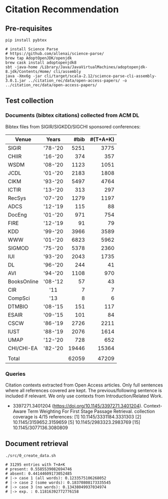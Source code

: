 # Citation Recommendation

## Pre-requisites

```
pip install pybtex

# install Science Parse
# https://github.com/allenai/science-parse/
brew tap AdoptOpenJDK/openjdk
brew cask install adoptopenjdk8
sbt -java-home /Library/Java/JavaVirtualMachines/adoptopenjdk-8.jdk/Contents/Home/ cli/assembly
java -Xmx6g -jar cli/target/scala-2.12/science-parse-cli-assembly-3.0.1.jar ../citation_rec/data/open-access-papers/ -o ../citation_rec/data/open-access-papers/
```

## Test collection

### Documents (bibtex citations) collected from ACM DL

Bibtex files from SIGIR/SIGKDD/SIGCHI sponsored conferences:

| Venue        | Years   | #bib   | #(T+A+K) |
| ------------ |:-------:| ------:|---------:|
| SIGIR        | '78-'20 |   5251 |     3775 |
| CHIIR        | '16-'20 |    374 |      357 |
| WSDM         | '08-'20 |   1123 |     1051 |
| JCDL         | '01-'20 |   2183 |     1808 |
| CIKM         | '93-'20 |   5497 |     4764 |
| ICTIR        | '13-'20 |    313 |      297 |
| RecSys       | '07-'20 |   1279 |     1197 |
| ADCS         | '12-'19 |    115 |       88 |
| DocEng       | '01-'20 |    971 |      754 |
| FIRE         | '12-'19 |     91 |       79 |
| KDD          | '99-'20 |   3966 |     3589 |
| WWW          | '01-'20 |   6823 |     5962 |
| SIGMOD       | '75-'20 |   5378 |     2360 |
| IUI          | '93-'20 |   2043 |     1735 |
| DL           | '96-'20 |    244 |       41 |
| AVI          | '94-'20 |   1108 |      970 |
| BooksOnline  | '08-'12 |     57 |       43 |
| CIR          | '11     |      7 |        7 |
| CompSci      | '13     |      8 |        6 |
| DTMBIO       | '08-'15 |    151 |      117 |
| ESAIR        | '09-'15 |    101 |       84 |
| CSCW         | '86-'19 |   2726 |     2211 |
| IUST         | '88-'19 |   2076 |     1614 |
| UMAP         | '12-'20 |    728 |      652 |
| CHI/CHI-EA   | '82-'20 |  19446 |    15364 |
|              |         |        |          |
| Total        |         |  62059 |    47209 |

### Queries

Citation contexts extracted from Open Access articles. Only full sentences
where all references covered are kept. The previous/following sentence is
included if relevant. We only use contexts from Introduction/Related Work.

  - 3397271.3401204 (https://doi.org/10.1145/3397271.3401204).
    Context-Aware Term Weighting For First Stage Passage Retrieval.
    collection coverage is 4/15 references:
    [1] 10.1145/3331184.3331303
    [2] 10.1145/3159652.3159659
    [5] 10.1145/2983323.2983769
    [15] 10.1145/3077136.3080809

## Document retrieval

```
./src/0_create_data.sh

# 31295 entries with T+A+K
# present: 0.5585539082694746
# absent: 0.44144609173052485
# |-> case 1 (all words): 0.1233575106268052
# |-> case 2 (some words): 0.18370808173335545
# |-> case 3 (no words): 0.13438049937034974
# |-> exp. : 0.11816392772776158
```


 
